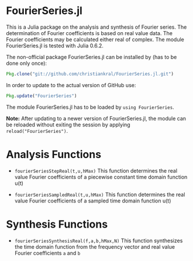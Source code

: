 # FourierSeries.jl

This is a Julia package on the analysis and synthesis of Fourier series.
The determination of Fourier coefficients is based on real value data.
The Fourier coefficients may be calculated either real of complex. The module FourierSeries.jl is tested with Julia 0.6.2.

The non-official package FourierSeries.jl can be installed by (has to be done only once):

```julia
Pkg.clone("git://github.com/christiankral/FourierSeries.jl.git")
```

In order to update to the actual version of GitHub use:

```julia
Pkg.update("FourierSeries")
```

The module FourierSeries.jl has to be loaded by `using FourierSeries`.

**Note:**  After updating to a newer version of FourierSeries.jl, the module can be reloaded without exiting the session by applying `reload("FourierSeries")`.

# Analysis Functions

- `fourierSeriesStepReal(t,u,hMax)` This function determines the real value Fourier coefficients of a piecewise constant time domain function u(t)

- `fourierSeriesSampledReal(t,u,hMax)` This function determines the real value Fourier coefficients of a sampled time domain function u(t)

# Synthesis Functions

- `fourierSeriesSynthesisReal(f,a,b,hMax,N)` This function synthesizes the time domain function from the frequency vector and real value Fourier coefficients `a` and `b`
